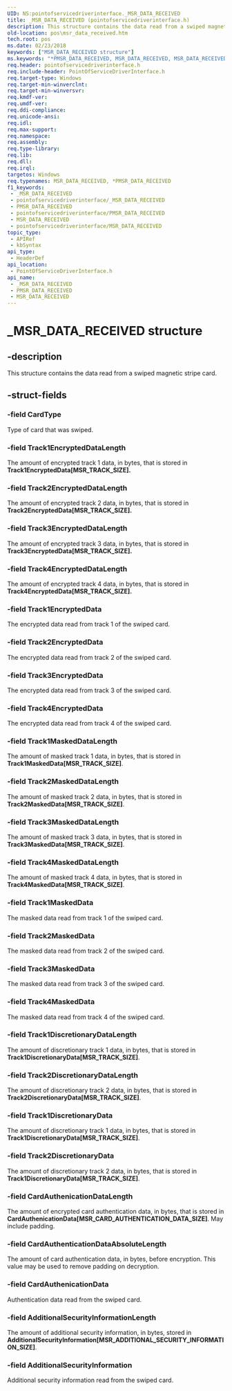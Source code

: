 ```yaml
---
UID: NS:pointofservicedriverinterface._MSR_DATA_RECEIVED
title: _MSR_DATA_RECEIVED (pointofservicedriverinterface.h)
description: This structure contains the data read from a swiped magnetic stripe card.
old-location: pos\msr_data_received.htm
tech.root: pos
ms.date: 02/23/2018
keywords: ["MSR_DATA_RECEIVED structure"]
ms.keywords: "*PMSR_DATA_RECEIVED, MSR_DATA_RECEIVED, MSR_DATA_RECEIVED structure, PMSR_DATA_RECEIVED, PMSR_DATA_RECEIVED structure pointer, _MSR_DATA_RECEIVED, pointofservicedriverinterface/MSR_DATA_RECEIVED, pointofservicedriverinterface/PMSR_DATA_RECEIVED, pos.msr_data_received"
req.header: pointofservicedriverinterface.h
req.include-header: PointOfServiceDriverInterface.h
req.target-type: Windows
req.target-min-winverclnt: 
req.target-min-winversvr: 
req.kmdf-ver: 
req.umdf-ver: 
req.ddi-compliance: 
req.unicode-ansi: 
req.idl: 
req.max-support: 
req.namespace: 
req.assembly: 
req.type-library: 
req.lib: 
req.dll: 
req.irql: 
targetos: Windows
req.typenames: MSR_DATA_RECEIVED, *PMSR_DATA_RECEIVED
f1_keywords:
 - _MSR_DATA_RECEIVED
 - pointofservicedriverinterface/_MSR_DATA_RECEIVED
 - PMSR_DATA_RECEIVED
 - pointofservicedriverinterface/PMSR_DATA_RECEIVED
 - MSR_DATA_RECEIVED
 - pointofservicedriverinterface/MSR_DATA_RECEIVED
topic_type:
 - APIRef
 - kbSyntax
api_type:
 - HeaderDef
api_location:
 - PointOfServiceDriverInterface.h
api_name:
 - _MSR_DATA_RECEIVED
 - PMSR_DATA_RECEIVED
 - MSR_DATA_RECEIVED
---
```


# _MSR_DATA_RECEIVED structure


## -description

This structure contains the data read from a swiped magnetic stripe card.

## -struct-fields

### -field CardType

Type of card that was swiped.

### -field Track1EncryptedDataLength

The amount of encrypted track 1 data, in bytes, that is stored in **Track1EncryptedData[MSR_TRACK_SIZE].**

### -field Track2EncryptedDataLength

The amount of encrypted track 2 data, in bytes, that is stored in **Track2EncryptedData[MSR_TRACK_SIZE].**

### -field Track3EncryptedDataLength

The amount of encrypted track 3 data, in bytes, that is stored in **Track3EncryptedData[MSR_TRACK_SIZE].**

### -field Track4EncryptedDataLength

The amount of encrypted track 4 data, in bytes, that is stored in **Track4EncryptedData[MSR_TRACK_SIZE].**

### -field Track1EncryptedData

The encrypted data read from track 1 of the swiped card.

### -field Track2EncryptedData

The encrypted data read from track 2 of the swiped card.

### -field Track3EncryptedData

The encrypted data read from track 3 of the swiped card.

### -field Track4EncryptedData

The encrypted data read from track 4 of the swiped card.

### -field Track1MaskedDataLength

The amount of masked track 1 data, in bytes, that is stored in **Track1MaskedData[MSR_TRACK_SIZE]**.

### -field Track2MaskedDataLength

The amount of masked track 2 data, in bytes, that is stored in **Track2MaskedData[MSR_TRACK_SIZE]**.

### -field Track3MaskedDataLength

The amount of masked track 3 data, in bytes, that is stored in **Track3MaskedData[MSR_TRACK_SIZE]**.

### -field Track4MaskedDataLength

The amount of masked track 4 data, in bytes, that is stored in **Track4MaskedData[MSR_TRACK_SIZE]**.

### -field Track1MaskedData

The masked data read from track 1 of the swiped card.

### -field Track2MaskedData

The masked data read from track 2 of the swiped card.

### -field Track3MaskedData

The masked data read from track 3 of the swiped card.

### -field Track4MaskedData

The masked data read from track 4 of the swiped card.

### -field Track1DiscretionaryDataLength

The amount of discretionary track 1 data, in bytes, that is stored in **Track1DiscretionaryData[MSR_TRACK_SIZE]**.

### -field Track2DiscretionaryDataLength

The amount of discretionary track 2 data, in bytes, that is stored in **Track2DiscretionaryData[MSR_TRACK_SIZE]**.

### -field Track1DiscretionaryData

The amount of discretionary  track 1 data, in bytes, that is stored in **Track1DiscretionaryData[MSR_TRACK_SIZE]**.

### -field Track2DiscretionaryData

The amount of discretionary track 2 data, in bytes, that is stored in **Track1DiscretionaryData[MSR_TRACK_SIZE]**.

### -field CardAuthenicationDataLength

The amount of encrypted card authentication data, in bytes, that is stored in **CardAuthenicationData[MSR_CARD_AUTHENTICATION_DATA_SIZE]**. May include padding.

### -field CardAuthenticationDataAbsoluteLength

The amount of card authentication data, in bytes, before encryption. This value may be used to remove padding on decryption.

### -field CardAuthenicationData

Authentication data read from the swiped card.

### -field AdditionalSecurityInformationLength

The amount of additional security information, in bytes, stored in **AdditionalSecurityInformation[MSR_ADDITIONAL_SECURITY_INFORMATION_SIZE]**.

### -field AdditionalSecurityInformation

Additional security information read from the swiped card.

